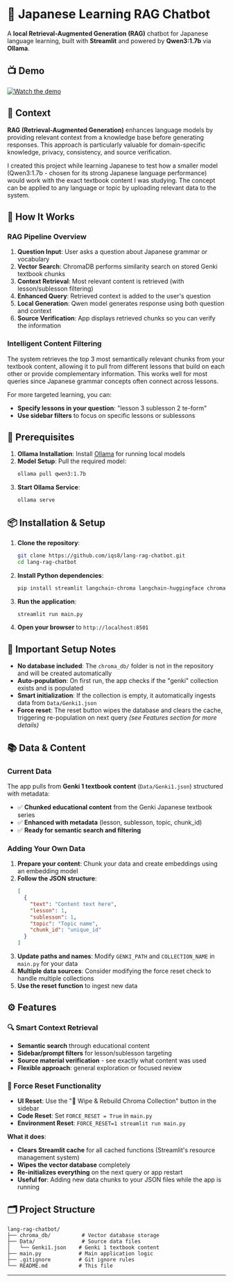 # 🤖 Japanese Learning RAG Chatbot

A **local Retrieval-Augmented Generation (RAG)** chatbot for Japanese language learning, built with **Streamlit** and powered by **Qwen3:1.7b** via **Ollama**.

## 📺 Demo
[![Watch the demo](https://img.shields.io/badge/▶️_Watch_Demo-FF0000?style=for-the-badge&logo=youtube&logoColor=white)](https://youtu.be/v2RmMIp89F0)

## 🧠 Context

**RAG (Retrieval-Augmented Generation)** enhances language models by providing relevant context from a knowledge base before generating responses. This approach is particularly valuable for domain-specific knowledge, privacy, consistency, and source verification.

I created this project while learning Japanese to test how a smaller model (Qwen3:1.7b - chosen for its strong Japanese language performance) would work with the exact textbook content I was studying. The concept can be applied to any language or topic by uploading relevant data to the system.

## 🔧 How It Works

### RAG Pipeline Overview
1. **Question Input**: User asks a question about Japanese grammar or vocabulary
2. **Vector Search**: ChromaDB performs similarity search on stored Genki textbook chunks
3. **Context Retrieval**: Most relevant content is retrieved (with lesson/sublesson filtering)
4. **Enhanced Query**: Retrieved context is added to the user's question
5. **Local Generation**: Qwen model generates response using both question and context
6. **Source Verification**: App displays retrieved chunks so you can verify the information



### Intelligent Content Filtering
The system retrieves the top 3 most semantically relevant chunks from your textbook content, allowing it to pull from different lessons that build on each other or provide complementary information. This works well for most queries since Japanese grammar concepts often connect across lessons.

For more targeted learning, you can:
- **Specify lessons in your question**: "lesson 3 sublesson 2 te-form"
- **Use sidebar filters** to focus on specific lessons or sublessons


## 🚀 Prerequisites

1. **Ollama Installation**: Install [Ollama](https://ollama.ai/) for running local models
2. **Model Setup**: Pull the required model:
   ```bash
   ollama pull qwen3:1.7b
   ```
3. **Start Ollama Service**:
   ```bash
   ollama serve
   ```

## 📦 Installation & Setup

1. **Clone the repository**:
   ```bash
   git clone https://github.com/iqs8/lang-rag-chatbot.git
   cd lang-rag-chatbot
   ```

2. **Install Python dependencies**:
   ```bash
   pip install streamlit langchain-chroma langchain-huggingface chromadb ollama pathlib
   ```

3. **Run the application**:
   ```bash
   streamlit run main.py
   ```

4. **Open your browser** to `http://localhost:8501`

## 🔧 Important Setup Notes

- **No database included**: The `chroma_db/` folder is not in the repository and will be created automatically
- **Auto-population**: On first run, the app checks if the "genki" collection exists and is populated
- **Smart initialization**: If the collection is empty, it automatically ingests data from `Data/Genki1.json`
- **Force reset**: The reset button wipes the database and clears the cache, triggering re-population on next query *(see Features section for more details)*

## 📚 Data & Content

### Current Data
The app pulls from **Genki 1 textbook content** (`Data/Genki1.json`) structured with metadata:
- ✅ **Chunked educational content** from the Genki Japanese textbook series
- ✅ **Enhanced with metadata** (lesson, sublesson, topic, chunk_id)
- ✅ **Ready for semantic search and filtering**

### Adding Your Own Data
1. **Prepare your content**: Chunk your data and create embeddings using an embedding model
2. **Follow the JSON structure**:
   ```json
   [
     {
       "text": "Content text here",
       "lesson": 1,
       "sublesson": 1,
       "topic": "Topic name",
       "chunk_id": "unique_id"
     }
   ]
   ```
3. **Update paths and names**: Modify `GENKI_PATH` and `COLLECTION_NAME` in `main.py` for your data
4. **Multiple data sources**: Consider modifying the force reset check to handle multiple collections
5. **Use the reset function** to ingest new data

## ⚙️ Features

### 🔍 Smart Context Retrieval
- **Semantic search** through educational content
- **Sidebar/prompt filters** for lesson/sublesson targeting
- **Source material verification** - see exactly what content was used
- **Flexible approach**: general exploration or focused review

### 🔄 Force Reset Functionality
- **UI Reset**: Use the "🧹 Wipe & Rebuild Chroma Collection" button in the sidebar
- **Code Reset**: Set `FORCE_RESET = True` in `main.py`  
- **Environment Reset**: `FORCE_RESET=1 streamlit run main.py`

**What it does**: 
- **Clears Streamlit cache** for all cached functions (Streamlit's resource management system)
- **Wipes the vector database** completely
- **Re-initializes everything** on the next query or app restart
- **Useful for**: Adding new data chunks to your JSON files while the app is running

## 🗂️ Project Structure

```
lang-rag-chatbot/
├── chroma_db/          # Vector database storage
├── Data/               # Source data files
│   └── Genki1.json    # Genki 1 textbook content
├── main.py            # Main application logic
├── .gitignore         # Git ignore rules
└── README.md          # This file
```


---


